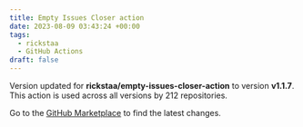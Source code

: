 ```yaml
---
title: Empty Issues Closer action
date: 2023-08-09 03:43:24 +00:00
tags:
  - rickstaa
  - GitHub Actions
draft: false
---
```



Version updated for **rickstaa/empty-issues-closer-action** to version **v1.1.7**.
This action is used across all versions by 212 repositories.

Go to the [GitHub Marketplace](https://github.com/marketplace/actions/empty-issues-closer-action) to find the latest changes.

